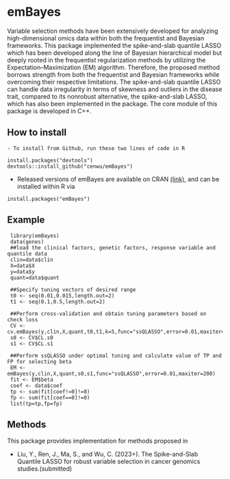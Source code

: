 
<!-- README.md is generated from README.Rmd. Please edit that file -->

# emBayes

Variable selection methods have been extensively developed for analyzing high-dimensional omics data within both the frequentist and Bayesian frameworks. This package implemented the spike-and-slab quantile LASSO which has been developed along the line of Bayesian hierarchical model but deeply rooted in the frequentist regularization methods by utilizing the Expectation–Maximization (EM) algorithm. Therefore, the proposed method borrows strength from both the frequentist and Bayesian frameworks while overcoming their respective limitations. The spike-and-slab quantile LASSO can handle data irregularity in terms of skewness and outliers in the disease trait, compared to its nonrobust alternative, the spike-and-slab LASSO, which has also been implemented in the package. The core module of this package is developed in C++. 

## How to install

    - To install from Github, run these two lines of code in R

<!-- end list -->

    install.packages("devtools")
    devtools::install_github("cenwu/emBayes")

  - Released versions of emBayes are available on CRAN
    [(link)](https://cran.r-project.org/package=emBayes), and can be
    installed within R via

<!-- end list -->

    install.packages("emBayes")

## Example

     library(emBayes)
     data(genes)
     ##load the clinical factors, genetic factors, response variable and quantile data
     clin=data$clin
     X=data$X
     y=data$y
     quant=data$quant

     ##Specify tuning vectors of desired range
     t0 <- seq(0.01,0.015,length.out=2)
     t1 <- seq(0.1,0.5,length.out=2)

     ##Perform cross-validation and obtain tuning parameters based on check loss
     CV <- cv.emBayes(y,clin,X,quant,t0,t1,k=5,func="ssQLASSO",error=0.01,maxiter=200)
     s0 <- CV$CL.s0
     s1 <- CV$CL.s1

     ##Perform ssQLASSO under optimal tuning and calculate value of TP and FP for selecting beta
     EM <- emBayes(y,clin,X,quant,s0,s1,func="ssQLASSO",error=0.01,maxiter=200)
     fit <- EM$beta
     coef <- data$coef
     tp <- sum(fit[coef!=0]!=0)
     fp <- sum(fit[coef==0]!=0)
     list(tp=tp,fp=fp)

 
## Methods

This package provides implementation for methods proposed in

   - Liu, Y., Ren, J., Ma, S., and Wu, C. (2023+). The Spike-and-Slab Quantile LASSO for robust variable selection in cancer genomics studies.(submitted)

